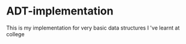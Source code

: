 # ADT-implementation

This is my implementation for very basic data structures I 've learnt at college
